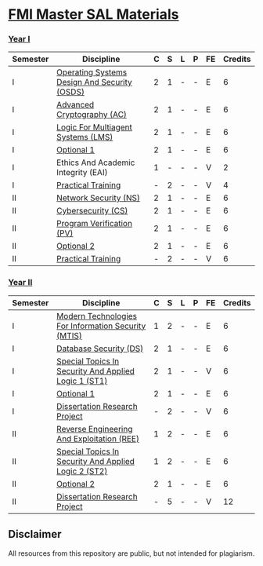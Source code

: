 # [FMI Master SAL Materials](https://github.com/FMI-Materials/FMI-Master-SAL-Materials)

### [Year I](https://github.com/FMI-Materials/FMI-Master-SAL-Materials/tree/main/Year%20I)
| Semester | Discipline                                                     | C | S | L | P | FE | Credits |
|----------|----------------------------------------------------------------|---|---|---|---|----|---------|
| I        | [Operating Systems Design And Security (OSDS)](https://github.com/FMI-Materials/FMI-Master-SAL-Materials/tree/main/Year%20I/Semester%20I/Operating%20Systems%20Design%20And%20Security)              | 2 | 1 | - | - | E  | 6       |
| I        | [Advanced Cryptography (AC)](https://github.com/FMI-Materials/FMI-Master-SAL-Materials/tree/main/Year%20I/Semester%20I/Advanced%20Cryptography)                                | 2 | 1 | - | - | E  | 6       |
| I        | [Logic For Multiagent Systems (LMS)](https://github.com/FMI-Materials/FMI-Master-SAL-Materials/tree/main/Year%20I/Semester%20I/Logic%20For%20Multiagent%20Systems)                        | 2 | 1 | - | - | E  | 6       |
| I        | [Optional 1](https://github.com/FMI-Materials/FMI-Master-SAL-Materials/tree/main/Year%20I/Semester%20I/Optional)                                                | 2 | 1 | - | - | E  | 6       |
| I        | Ethics And Academic Integrity (EAI)                              | 1 | - | - | - | V  | 2       |
| I        | [Practical Training](https://fmi.unibuc.ro/practica/)                                        | - | 2 | - | - | V  | 4       |
| II       | [Network Security (NS)](https://github.com/FMI-Materials/FMI-Master-SAL-Materials/tree/main/Year%20I/Semester%20II/Network%20Security)                                     | 2 | 1 | - | - | E  | 6       |
| II       | [Cybersecurity (CS)](https://github.com/FMI-Materials/FMI-Master-SAL-Materials/tree/main/Year%20I/Semester%20II/Cybersecurity)                                        | 2 | 1 | - | - | E  | 6       |
| II       | [Program Verification (PV)](https://github.com/FMI-Materials/FMI-Master-SAL-Materials/tree/main/Year%20I/Semester%20II/Program%20Verification)                                 | 2 | 1 | - | - | E  | 6       |
| II       | [Optional 2](https://github.com/FMI-Materials/FMI-Master-SAL-Materials/tree/main/Year%20I/Semester%20II/Optional)                                                | 2 | 1 | - | - | E  | 6       |
| II       | [Practical Training](https://fmi.unibuc.ro/practica/)                                        | - | 2 | - | - | V  | 6       |


### [Year II](https://github.com/FMI-Materials/FMI-Master-SAL-Materials/tree/main/Year%20II)
| Semester | Discipline                                                  | C | S | L | P | FE | Credits |
|----------|-------------------------------------------------------------|---|---|---|---|----|---------|
| I        | [Modern Technologies For Information Security (MTIS)](https://github.com/FMI-Materials/FMI-Master-SAL-Materials/tree/main/Year%20II/Semester%20I/Modern%20Technologies%20For%20Information%20Security)   | 1 | 2 | - | - | E  | 6       |
| I        | [Database Security (DS)](https://github.com/FMI-Materials/FMI-Master-SAL-Materials/tree/main/Year%20II/Semester%20I/Database%20Security)                                | 2 | 1 | - | - | E  | 6       |
| I        | [Special Topics In Security And Applied Logic 1 (ST1)](https://github.com/FMI-Materials/FMI-Master-SAL-Materials/tree/main/Year%20II/Semester%20I/Special%20Topics%20in%20Security%20%26%20Applied%20Logic)  | 2 | 1 | - | - | V  | 6       |
| I        | [Optional 1](https://github.com/FMI-Materials/FMI-Master-SAL-Materials/tree/main/Year%20II/Semester%20I/Optional)                                            | 2 | 1 | - | - | E  | 6       |
| I        | [Dissertation Research Project](https://fmi.unibuc.ro/finalizare-studii/)                         | - | 2 | - | - | V  | 6       |
| II       | [Reverse Engineering And Exploitation (REE)](https://github.com/FMI-Materials/FMI-Master-SAL-Materials/tree/main/Year%20II/Semester%20II/Reverse%20Engineering)            | 1 | 2 | - | - | E  | 6       |
| II       | [Special Topics In Security And Applied Logic 2 (ST2)](https://github.com/FMI-Materials/FMI-Master-SAL-Materials/tree/main/Year%20II/Semester%20II/Special%20Topics%20in%20Security%20%26%20Applied%20Logic%20II)  | 1 | 2 | - | - | E  | 6       |
| II       | [Optional 2](https://github.com/FMI-Materials/FMI-Master-SAL-Materials/tree/main/Year%20II/Semester%20II/Optional)                                            | 2 | 1 | - | - | E  | 6       |
| II       | [Dissertation Research Project](https://fmi.unibuc.ro/finalizare-studii/)                         | - | 5 | - | - | V  | 12      |

## Disclaimer
All resources from this repository are public, but not intended for plagiarism.
